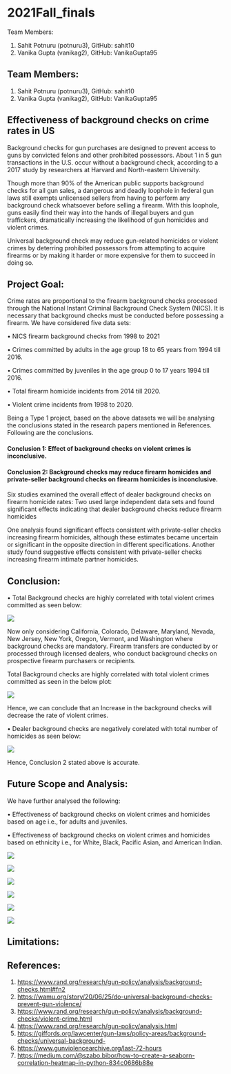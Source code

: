 # 2021Fall_finals

Team Members:

1. Sahit Potnuru (potnuru3), GitHub: sahit10
2. Vanika Gupta (vanikag2), GitHub: VanikaGupta95

## Team Members:
1.	Sahit Potnuru (potnuru3), GitHub: sahit10
2.	Vanika Gupta (vanikag2), GitHub: VanikaGupta95
## Effectiveness of background checks on crime rates in US
Background checks for gun purchases are designed to prevent access to guns by convicted felons and other prohibited possessors. About 1 in 5 gun transactions in the U.S. occur without a background check, according to a 2017 study by researchers at Harvard and North-eastern University.

Though more than 90% of the American public supports background checks for all gun sales, a dangerous and deadly loophole in federal gun laws still exempts unlicensed sellers from having to perform any background check whatsoever before selling a firearm. With this loophole, guns easily find their way into the hands of illegal buyers and gun traffickers, dramatically increasing the likelihood of gun homicides and violent crimes.

Universal background check may reduce gun-related homicides or violent crimes by deterring prohibited possessors from attempting to acquire firearms or by making it harder or more expensive for them to succeed in doing so.

## Project Goal:
Crime rates are proportional to the firearm background checks processed through the National Instant Criminal Background Check System (NICS). It is necessary that background checks must be conducted before possessing a firearm. We have considered five data sets:

•	NICS firearm background checks from 1998 to 2021

•	Crimes committed by adults in the age group 18 to 65 years from 1994 till 2016.

•	Crimes committed by juveniles in the age group 0 to 17 years 1994 till 2016.

•	Total firearm homicide incidents from 2014 till 2020.

•	Violent crime incidents from 1998 to 2020.

Being a Type 1 project, based on the above datasets we will be analysing the conclusions stated in the research papers mentioned in References. Following are the conclusions.

#### Conclusion 1: Effect of background checks on violent crimes is inconclusive. 

#### Conclusion 2: Background checks may reduce firearm homicides and private-seller background checks on firearm homicides is inconclusive.

Six studies examined the overall effect of dealer background checks on firearm homicide rates: Two used large independent data sets and found significant effects indicating that dealer background checks reduce firearm homicides

One analysis found significant effects consistent with private-seller checks increasing firearm homicides, although these estimates became uncertain or significant in the opposite direction in different specifications. Another study found suggestive effects consistent with private-seller checks increasing firearm intimate partner homicides.


## Conclusion:
•	Total Background checks are highly correlated with total violent crimes committed as seen below:

![](Images/Violent_crimes_bchecks.png)

Now only considering California, Colorado, Delaware, Maryland, Nevada, New Jersey, New York, Oregon, Vermont, and Washington where background checks are mandatory. Firearm transfers are conducted by or processed through licensed dealers, who conduct background checks on prospective firearm purchasers or recipients.

Total Background checks are highly correlated with total violent crimes committed as seen in the below plot:

![](Images/Bchecks_violent_Filtered_states_crimes.png)

Hence, we can conclude that an Increase in the background checks will decrease the rate of violent crimes.

•	Dealer background checks are negatively corelated with total number of homicides as seen below:

 ![](Images/Bchecks_Firearm_homicides.png)


Hence, Conclusion 2 stated above is accurate. 

## Future Scope and Analysis:

We have further analysed the following:

•	Effectiveness of background checks on violent crimes and homicides based on age i.e., for adults and juveniles.

•	Effectiveness of background checks on violent crimes and homicides based on ethnicity i.e., for White, Black, Pacific Asian, and American Indian. 
  
 ![](Images/Adult_homicide.png)
 
 ![](Images/adult_violent_crime.png)
 
 ![](Images/Juvi_homicide.png)
 
 ![](Images/Juvi_violent_crimes.png)
 
 ![](Images/Adult_Juvi_Homicides.png)
 
 ![](Images/Adult_Juvi_Violent_Crime.png)
  


## Limitations:

## References:
1.	https://www.rand.org/research/gun-policy/analysis/background-checks.html#fn2
2.	https://wamu.org/story/20/06/25/do-universal-background-checks-prevent-gun-violence/
3.	https://www.rand.org/research/gun-policy/analysis/background-checks/violent-crime.html
4.	https://www.rand.org/research/gun-policy/analysis.html
5.	https://giffords.org/lawcenter/gun-laws/policy-areas/background-checks/universal-background-
6.	https://www.gunviolencearchive.org/last-72-hours
7.	https://medium.com/@szabo.bibor/how-to-create-a-seaborn-correlation-heatmap-in-python-834c0686b88e



